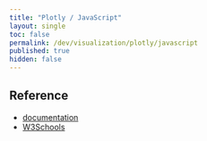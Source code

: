 ```yaml
---
title: "Plotly / JavaScript"
layout: single
toc: false
permalink: /dev/visualization/plotly/javascript
published: true
hidden: false
---
```


<head>
  <base target="_blank">
</head>



## Reference

- [documentation](https://plotly.com/javascript/)
- [W3Schools](https://www.w3schools.com/js/js_graphics_plotly.asp)